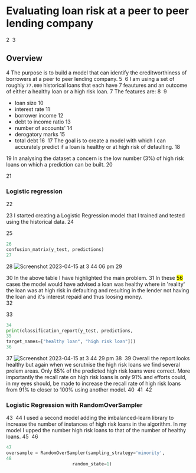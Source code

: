 # Evaluating loan risk at a peer to peer lending company
2
​
3
## Overview
4
The purpose is to build a model that can identify the creditworthiness of borrowers at a peer to peer lending company.
5
​
6
I am using a set of  roughly `77.000` historical  loans that each have 7 feautures and an outcome of either a healthy loan or a high risk loan.
7
The features are:
8
​
9
* loan size
10
* interest rate
11
* borrower income
12
* debt to income ratio
13
* number of accounts'
14
* derogatory marks
15
* total debt
16
​
17
The goal is to create a model with which I can accurately predict if a loan is healthy or at high risk of defaulting.
18
 
19
In analysing the dataset a concern is the low number (3%) of high risk loans on which a prediction can be built.
20
 
21
### Logistic regression
22
 
23
 I started creating a Logistic Regression model that I trained and tested using the historical data.
24
 
25
 ```python
26
 confusion_matrix(y_test, predictions)
27
 ```
28
 ![Screenshot 2023-04-15 at 3 44 06 pm](https://user-images.githubusercontent.com/112833174/232186928-e8d8af03-203c-47fa-b57d-c918abc6b331.png)
29
 
30
In the above table I have highlighted the main problem.
31
In these <mark>56</mark> cases the model would have advised a loan was healthy  where in 'reality' the loan was at high risk in defaulting and resulting in the lender not having the loan and it's interest repaid and thus loosing money.  
32
 
33
 ```python
34
print(classification_report(y_test, predictions,  
35
target_names=["healthy loan", "high risk loan"])) 
36
 ```
37
![Screenshot 2023-04-15 at 3 44 29 pm](https://user-images.githubusercontent.com/112833174/232186940-9ed1e120-d753-4dad-ad83-101c1933ae77.png)
38
​
39
Overall the report looks healthy but again when we scrutnise the high risk loans we find several prolem areas. Only 85% of the predicted  high risk loans were correct.  More importantly the recall rate on high risk loans is only 91% and efforts could, in my eyes should, be made to increase the recall rate of high risk loans from 91% to closer to 100% using another model.
40
​
41
​
42
### Logistic Regression with RandomOverSampler
43
​
44
I used a second model adding the imbalanced-learn library to increase the number of instances of high risk loans in the algorithm. In my model I upped the number high risk loans to that of the number of healthy loans. 
45
​
46
```python
47
oversample = RandomOverSampler(sampling_strategy='minority', 
48
                         random_state=1)
